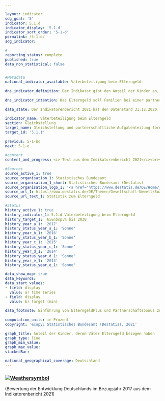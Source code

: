 ```yaml
---

layout: indicator    
sdg_goal: '5'    
indicator: 5.1.d    
indicator_display: '5.1.d'    
indicator_sort_order: '5-1-d'    
permalink: /5-1-d/    
sdg_indicator:     

#    
reporting_status: complete    
published: true    
data_non_statistical: false    


#Metadata    
national_indicator_available: Väterbeteiligung beim Elterngeld    
    
dns_indicator_definition: Der Indikator gibt den Anteil der Kinder an, deren Väter Elterngeld bezogen haben.    
    
dns_indicator_intention: Das Elterngeld soll Familien bei einer partnerschaftlichen Aufgabenteilung unterstützen und eine gute Vereinbarkeit von Familie und Beruf für Mütter und Väter erreichen. Besonders mit der Einführung des ElterngeldPlus und des Partnerschaftsbonus soll der gesellschaftliche Wandel geschlechtsstereotyper Rollenbilder von Müttern und Vätern weiter vorangetrieben und letztendlich auch die Gleichstellung am Arbeitsmarkt befördert werden. Die Bundesregierung hat sich deshalb zum Ziel gesetzt den Anteil der Väter, die Elterngeld beziehen, zum Jahr 2030 auf 65&nbsp;% zu steigern.    
    
data_state: Der Indikatorenbericht 2021 hat den Datenstand 31.12.2020. Die Daten auf der DNS-Online Plattform werden regelmäßig aktualisiert, sodass online aktuellere Daten verfügbar sein können als im Indikatorenbericht 2021 veröffentlicht.    
    
indicator_name: Väterbeteiligung beim Elterngeld    
section: Gleichstellung    
target_name: Gleichstellung und partnerschaftliche Aufgabenteilung fördern    
target_id: '5.1.1'    
    
previous: 5-1-bc    
next: 5-1-e    
    
#content    
content_and_progress: <i> Text aus dem Indikatorenbericht 2021</i><br><br>Mit dem Bundeselterngeld- und Elternzeitgesetz (BEEG) wurde das Elterngeld als Familienleistung für ab dem 1. Januar 2007 geborene Kinder eingeführt. Anspruchsberechtigte müssen einen Wohnsitz oder gewöhnlichen Aufenthalt in Deutschland haben, mit ihrem Kind in einem Haushalt leben, dieses Kind selbst betreuen und erziehen und dürfen keine bzw. keine volle Erwerbstätigkeit ausüben. Mütter und Väter sind gleichermaßen berechtigt.<br><br>Auch wenn es sich nicht um das leibliche Kind handelt, können Ehemann/Ehefrau bzw. Lebenspartner/Lebenspartnerin der leiblichen Mutter oder des leiblichen Vaters Elterngeld erhalten, wenn sie im gleichen Haushalt leben. In über 99&nbsp;% der Fälle handelt es sich bei den Leistungsbeziehenden jedoch um die leiblichen Eltern, so dass im Folgenden vereinfacht von Müttern und von Vätern die Rede ist.<br><br>Die Väterbeteiligung bildet den Anteil der Kinder ab, bei denen der Vater Elterngeld bezogen hat, im Verhältnis zu allen Kindern eines Geburtsjahrgangs, für die Elterngeld bezogen wurde. Für im Jahr 2008 geborene Kinder lag die Väterbeteiligung bei 21,2&nbsp;% und stieg bis zum Jahr 2017 auf 40,4&nbsp;% an. Der Anteil der Kinder, deren Mütter Elterngeld bezogen („Mütterbeteiligung“), lag in dem gleichen Zeitraum dagegen erheblich höher und betrug in allen Jahren rund 98&nbsp;%.<br><br>Zwar stieg die Väterbeteiligung im Zeitverlauf an, die Dauer des durchschnittlichen Elterngeldbezugs der Väter, die Elterngeld bezogen, sank jedoch leicht, von 3,7 Monaten für im Jahr 2008 geborenen Kinder auf 3,4 Monate für im Jahr 2017 geborene Kinder.<br><br>Diese zwei Effekte wirkten sich auch auf die Entwicklung der durchschnittlichen Bezugsdauer des Elterngeldes aller Väter, also auch derer, die kein Elterngeld bezogen, aus. Dabei überkompensierte der Anstieg der Väterbeteiligung den Rückgang der Bezugsdauer. Durchschnittlich stieg der Elterngeldbezug aller Väter von 0,8 Monaten für im Jahr 2008 geborenen Kinder auf 1,4 Monate für im Jahr 2017 geborenen Kinder an. Im Vergleich dazu lag die durchschnittliche Dauer des Elterngeldbezugs aller Mütter bei 11,5 Monaten für im Jahr 2008 geborene Kinder und stieg auf 13,2 Monate im Jahr 2017 an.<br><br>Der Indikator basiert auf Daten der Elterngeldstatistik, in der quartalsweise alle Elterngeldleistungen erfasst werden. Die Zahlen beziehen sich jeweils auf das Geburtsjahr des Kindes, für das die Leistungen bewilligt wurden. Zur Berechnung des Indikators wird die Anzahl der Kinder herangezogen, für die tatsächlich Elterngeld bewilligt wurde und nicht die Anzahl der in Deutschland geborenen Kinder. Damit soll vermieden werden, dass auch Kinder in die Berechnung miteingehen, für die kein Elterngeldanspruch besteht (z.&nbsp;B. Kinder von ausländischen Schutzsuchenden).<br><br>Bisher ist eine genaue Differenzierung nach Art der Partnerschaft, in der Leistungsberechtigte leben (ob gleichgeschlechtlich oder nicht) auf Basis der Elterngeldstatistik nicht möglich. Deshalb wird für die Berechnung des Indikators vereinfachend angenommen, dass für jedes Kind genau ein Vater leistungsberechtigt ist.<br><br>Die maximale Bezugsdauer des Elterngeldes für vor dem 1. Juli 2015 geborene Kinder betrug 14 Monate. Für Eltern, deren Kinder ab dem 1. Juli 2015 geboren wurden, besteht die Möglichkeit, zwischen dem Bezug von Basiselterngeld und dem Bezug von ElterngeldPlus zu wählen oder beides zu kombinieren und zusätzlich einen Partnerschaftsbonus in Form von vier zusätzlichen ElterngeldPlus-Monaten pro Elternteil in Anspruch zu nehmen. Die Bezugsdauer kann sich hierdurch erheblich verlängern.    
    
#Sources    
source_active_1: true                    
source_organisation_1: Statistisches Bundesamt                    
source_organisation_1_short: Statistisches Bundesamt (Destatis)                    
source_organisation_logo_1: '<a href="https://www.destatis.de/DE/Home/_inhalt.html"><img src="https://g205sdgs.github.io/sdg-indicators/public/logos/destatis.png" alt=" Statistisches Bundesamt (Destatis)" title="Klicken Sie hier um zu der Homepage der Organisation zu gelangen" style="border: transparent"/></a>'                    
source_url_1: https://www.destatis.de/DE/Themen/Gesellschaft-Umwelt/Soziales/Elterngeld/_inhalt.html#sprg234622                        
source_url_text_1: Statistik zum Elterngeld                        
    
#Status    
history_active_1: true
history_indicator_1: 5.1.d Väterbeteiligung beim Elterngeld
history_target_1:  65&nbsp;% bis 2030
history_year_a_1: '2017'                            
history_status_year_a_1: 'Sonne'
history_year_b_1: '2016'                            
history_status_year_b_1: 'Sonne'
history_year_c_1: '2015'                            
history_status_year_c_1: 'Sonne'
history_year_d_1: '2014'                            
history_status_year_d_1: 'Sonne'
history_year_e_1: '2013'                            
history_status_year_e_1: 'Sonne'    

data_show_map: true    
data_keywords:    
data_start_values:     
- field: display
  value: a) time series
- field: display
  value: b) target (min)
    
data_footnote: Einführung von ElterngeldPlus und Partnerschaftsbonus zum 1. Juli 2015.  Die Jahreszahlen geben das Geburtsjahr des Kindes an.    
    
computation_units: in Prozent    
copyright: '&copy; Statistisches Bundesamt (Destatis), 2021'
    
graph_title: Anteil der Kinder, deren Väter Elterngeld bezogen haben    
graph_type: line    
graph_min_value:     
graph_max_value:     
stackedBar:     

national_geographical_coverage: Deutschland    
---    
```

<div>
  <div class="my-header">
    <h3>
      <a href="https://sustainabledevelopment-deutschland.github.io/status/"><img src="https://g205sdgs.github.io/sdg-indicators/public/Wettersymbole/Sonne.png" title="Bei Fortsetzung der Entwicklung beträgt die Abweichung vom Zielwert weniger als 5&nbsp;% der Differenz zwischen Zielwert und aktuellem Wert" alt="Weathersymbol" />
      </a>
    </h3>
  </div>
  <div class="my-header-note">
    <span> (Bewertung der Entwicklung Deutschlands im Bezugsjahr 2017 aus dem Indikatorenbericht 2021)</span>
  </div>
</div>